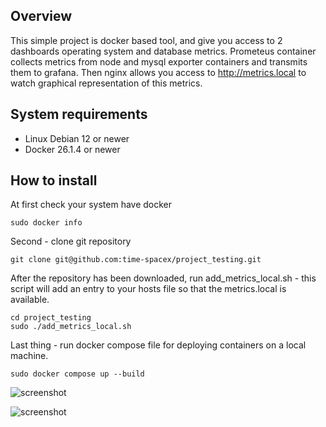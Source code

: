 ## Overview

This simple project is docker based tool, and give you access to 2 dashboards operating system and database metrics. Prometeus container collects metrics from node and mysql exporter containers and transmits them to grafana. Then nginx allows you access to http://metrics.local to watch graphical representation of this metrics.

## System requirements

+ Linux Debian 12 or newer
+ Docker 26.1.4 or newer

## How to install

At first check your system have docker
```
sudo docker info
```
Second - clone git repository
```
git clone git@github.com:time-spacex/project_testing.git
```
After the repository has been downloaded, run add_metrics_local.sh - this script will add an entry to your hosts file so that the metrics.local is available.
```
cd project_testing
sudo ./add_metrics_local.sh
```
Last thing - run docker compose file for deploying containers on a local machine.
```
sudo docker compose up --build
```

![screenshot](https://s89klg.storage.yandex.net/rdisk/f04a5f12068a8b41d3034397fccd35a8a7ea06efa44f27c84d929202dcaba637/66699db0/IoIOxktzTT0sH_9TxoiNPeFf6-zwEC80jQgOGCbDmiHWLXk85X5yifQJTbJy-490GTqYaS9jMa5lL6M1GNgC_A==?uid=30479285&filename=%D0%A1%D0%BA%D1%80%D0%B8%D0%BD%D1%88%D0%BE%D1%82%2012-06-2024%20120318.jpg&disposition=inline&hash=&limit=0&content_type=image%2Fjpeg&owner_uid=30479285&fsize=21567&hid=8aa2fe33bbe9b029550892f8fb39d9ff&media_type=image&tknv=v2&etag=02663076b3bcf16d08599f94c31403da&ts=61ab1125ecc00&s=cbf1894e30499e876720567670c8404708bfda933802e0862eb9f0dd06fd38a2&pb=U2FsdGVkX18BiwJKEEwFO8V7x1IslOMmfdmkkoOSIh57MvCSUm6eBkxdCYKCRcaf-OVViSg9eimRtbATNHEeBOVgdall5e4VWN2ZwDK5pmI)

![screenshot](https://s526vla.storage.yandex.net/rdisk/fc187fdc5ac1df37b5eaa8daee4fd403f0b124ccf1fb13cdf4fa2f9b8000fa10/66699dfc/IoIOxktzTT0sH_9TxoiNPV1ygLk8N3qDdxW2bkugrvnKJJ5GzjpXiTi_uaouvrZKntunFOiwN2Pi2_uLhN1YbA==?uid=30479285&filename=%D0%A1%D0%BA%D1%80%D0%B8%D0%BD%D1%88%D0%BE%D1%82%2012-06-2024%20120414.jpg&disposition=inline&hash=&limit=0&content_type=image%2Fjpeg&owner_uid=30479285&fsize=28446&hid=c6761ada1e9fc3e552373e46d67f0dec&media_type=image&tknv=v2&etag=08364bbeefd52386cc4d02d4e429c832&ts=61ab116e67700&s=b3f7a7b4742884e02c03150badf97a27c3efd72d3046b53332b96983edd1de78&pb=U2FsdGVkX1_J_Td0zv6s8veWmz8VqulkzwOsjvvovnq8J6wR0DEI3pEBOdOhg5Svf-MazI3HzcmxE98AdzMp3NwwgKTZx5Z7drHh_zsOnwE)
